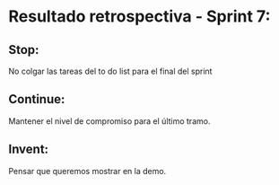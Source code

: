 # Resultado retrospectiva - Sprint 7: 
## Stop:
No colgar las tareas del to do list para el final del sprint

## Continue:
Mantener el nivel de compromiso para el último tramo.

## Invent:
Pensar que queremos mostrar en la demo.